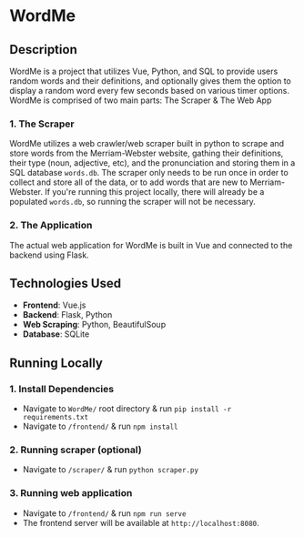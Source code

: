# WordMe

## Description

WordMe is a project that utilizes Vue, Python, and SQL to provide users random words and their 
definitions, and optionally gives them the option to display a random word every few 
seconds based on various timer options. WordMe is comprised of two main parts: The Scraper & The Web App

### 1. The Scraper

WordMe utilizes a web crawler/web scraper built in python to scrape and store words from the Merriam-Webster
website, gathing their definitions, their type (noun, adjective, etc), and the pronunciation and storing them in a SQL database 
`words.db`. The scraper only needs to be run once in order to collect and store all of the data, or to add words
that are new to Merriam-Webster. If you're running this project locally, there will already be a populated  `words.db`, so running
the scraper will not be necessary.

### 2. The Application

The actual web application for WordMe is built in Vue and connected to the backend using Flask.

## Technologies Used

- **Frontend**: Vue.js
- **Backend**: Flask, Python
- **Web Scraping**: Python, BeautifulSoup
- **Database**: SQLite

## Running Locally

### 1. Install Dependencies

- Navigate to `WordMe/` root directory & run `pip install -r requirements.txt`
- Navigate to `/frontend/` & run `npm install`

### 2. Running scraper (optional)

- Navigate to `/scraper/` & run `python scraper.py`

### 3. Running web application

- Navigate to `/frontend/` & run `npm run serve`
- The frontend server will be available at `http://localhost:8080`.